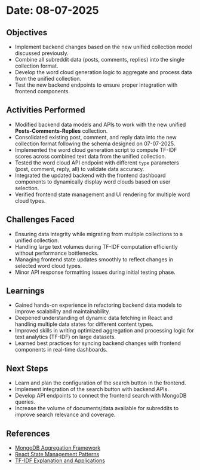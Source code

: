 # Date: 08-07-2025

## Objectives

- Implement backend changes based on the new unified collection model discussed previously.
- Combine all subreddit data (posts, comments, replies) into the single collection format.
- Develop the word cloud generation logic to aggregate and process data from the unified collection.
- Test the new backend endpoints to ensure proper integration with frontend components.

## Activities Performed

- Modified backend data models and APIs to work with the new unified **Posts-Comments-Replies** collection.
- Consolidated existing post, comment, and reply data into the new collection format following the schema designed on 07-07-2025.
- Implemented the word cloud generation script to compute TF-IDF scores across combined text data from the unified collection.
- Tested the word cloud API endpoint with different `type` parameters (post, comment, reply, all) to validate data accuracy.
- Integrated the updated backend with the frontend dashboard components to dynamically display word clouds based on user selection.
- Verified frontend state management and UI rendering for multiple word cloud types.

## Challenges Faced

- Ensuring data integrity while migrating from multiple collections to a unified collection.
- Handling large text volumes during TF-IDF computation efficiently without performance bottlenecks.
- Managing frontend state updates smoothly to reflect changes in selected word cloud types.
- Minor API response formatting issues during initial testing phase.

## Learnings

- Gained hands-on experience in refactoring backend data models to improve scalability and maintainability.
- Deepened understanding of dynamic data fetching in React and handling multiple data states for different content types.
- Improved skills in writing optimized aggregation and processing logic for text analytics (TF-IDF) on large datasets.
- Learned best practices for syncing backend changes with frontend components in real-time dashboards.

## Next Steps


- Learn and plan the configuration of the search button in the frontend.
- Implement integration of the search button with backend APIs.
- Develop API endpoints to connect the frontend search with MongoDB queries.
- Increase the volume of documents/data available for subreddits to improve search relevance and coverage.
## References

- [MongoDB Aggregation Framework](https://docs.mongodb.com/manual/aggregation/)
- [React State Management Patterns](https://reactjs.org/docs/state-and-lifecycle.html)
- [TF-IDF Explanation and Applications](https://www.geeksforgeeks.org/machine-learning/understanding-tf-idf-term-frequency-inverse-document-frequency/)
